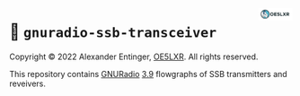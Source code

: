 <a href="https://oe5lxr.at/"><img align="right" src="https://github.com/oe5lxr/.github/raw/main/logo/oe5lxr-mountain-goat-horizontal.png" width="12%"></a>

:floppy_disk: `gnuradio-ssb-transceiver`
========================================

Copyright © 2022 Alexander Entinger, [OE5LXR](https://oe5lxr.at/). All rights reserved.

This repository contains [GNURadio](https://www.gnuradio.org/) [3.9](https://www.gnuradio.org/releases/gnuradio/) flowgraphs of SSB transmitters and reveivers.

